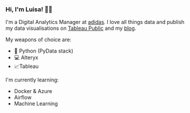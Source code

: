 ### Hi, I'm Luisa! :woman_technologist:

I'm a Digital Analytics Manager at [adidas](https://www.adidas-group.com/en/). I love all things data and publish my data visualisations on [Tableau Public](https://public.tableau.com/profile/luisa6565#!/?newProfile=&activeTab=0) and my [blog](https://lb930.github.io/Data-Science-Blog/).

My weapons of choice are:

* :snake: Python (PyData stack)
* :computer: Alteryx
* :chart_with_upwards_trend:Tableau

I'm currently learning:

* Docker & Azure
* Airflow
* Machine Learning
